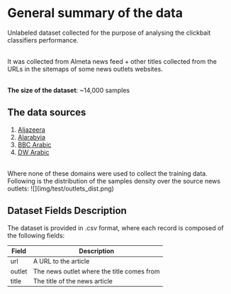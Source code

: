 # General summary of the data

Unlabeled dataset collected for the purpose of analysing the clickbait classifiers performance.<br><br>

It was collected from Almeta news feed + other titles collected from the URLs in the sitemaps of some news outlets websites.<br><br>

**The size of the dataset**: ~14,000 samples

## The data sources

1. [Aljazeera](https://www.aljazeera.net)
2. [Alarabyia](https://www.alarabiya.net)
3. [BBC Arabic](https://www.bbc.com/arabic)
4. [DW Arabic](https://www.dw.com/ar/)
<br>
Where none of these domains were used to collect the training data.
<br>
Following is the distribution of the samples density over the source news outlets:
![](img/test/outlets_dist.png)

## Dataset Fields Description

The dataset is provided in .csv format, where each record is composed of the following fields:

|Field|Description|
|-----|-----------|
|url|A URL to the article|
|outlet|The news outlet where the title comes from|
|title|The title of the news article|

